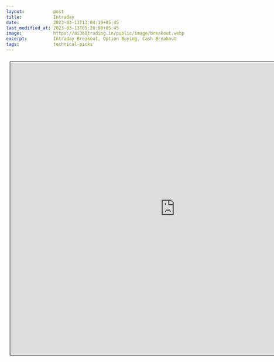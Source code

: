 ```yaml
---
layout:           post
title:            Intraday
date:             2023-03-13T13:04:19+05:45
last_modified_at: 2023-03-13T05:20:00+05:45
image:            https://ai360trading.in/public/image/breakout.webp
excerpt:          Intraday Breakout, Option Buying, Cash Breakout
tags:             technical-picks
---
```



<iframe src="https://docs.google.com/spreadsheets/d/e/2PACX-1vSZsy-gIar1wPMfJ41qZ8WVa-zpmPhg8OliayPKtxUgxCyJMHMYERPjGD82OwQydoviw58B9JD8apUC/pubhtml?gid=0&single=true&amp;headers=false" scrolling="yes" style="border: 1px solid black; position: relative; margin-left: 10px; margin-top: 10px; width: 900px; height: 800px; ">
</iframe>
